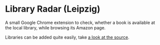 Library Radar (Leipzig)
=======================


A small Google Chrome extension to check, whether a book is available at the
local library, while browsing its Amazon page.

Libraries can be added quite easily, take [a look at the source](http://miku.github.com/libradar/).
